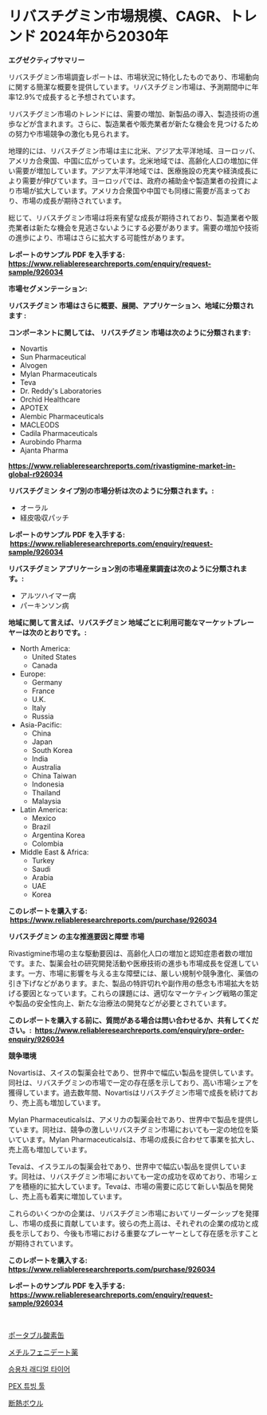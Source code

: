<p><h1>リバスチグミン市場規模、CAGR、トレンド 2024年から2030年</h1></p><p><strong>エグゼクティブサマリー</strong></p>
<p><p>リバスチグミン市場調査レポートは、市場状況に特化したものであり、市場動向に関する簡潔な概要を提供しています。リバスチグミン市場は、予測期間中に年率12.9%で成長すると予想されています。</p><p>リバスチグミン市場のトレンドには、需要の増加、新製品の導入、製造技術の進歩などが含まれます。さらに、製造業者や販売業者が新たな機会を見つけるための努力や市場競争の激化も見られます。</p><p>地理的には、リバスチグミン市場は主に北米、アジア太平洋地域、ヨーロッパ、アメリカ合衆国、中国に広がっています。北米地域では、高齢化人口の増加に伴い需要が増加しています。アジア太平洋地域では、医療施設の充実や経済成長により需要が伸びています。ヨーロッパでは、政府の補助金や製造業者の投資により市場が拡大しています。アメリカ合衆国や中国でも同様に需要が高まっており、市場の成長が期待されています。</p><p>総じて、リバスチグミン市場は将来有望な成長が期待されており、製造業者や販売業者は新たな機会を見逃さないようにする必要があります。需要の増加や技術の進歩により、市場はさらに拡大する可能性があります。</p></p>
<p><strong>レポートのサンプル PDF を入手する: <a href="https://www.reliableresearchreports.com/enquiry/request-sample/926034">https://www.reliableresearchreports.com/enquiry/request-sample/926034</a></strong></p>
<p><strong>市場セグメンテーション:</strong></p>
<p><strong> リバスチグミン 市場はさらに概要、展開、アプリケーション、地域に分類されます :</strong></p>
<p><strong>コンポーネントに関しては、 リバスチグミン 市場は次のように分類されます: &nbsp;</strong></p>
<p><ul><li>Novartis</li><li>Sun Pharmaceutical</li><li>Alvogen</li><li>Mylan Pharmaceuticals</li><li>Teva</li><li>Dr. Reddy's Laboratories</li><li>Orchid Healthcare</li><li>APOTEX</li><li>Alembic Pharmaceuticals</li><li>MACLEODS</li><li>Cadila Pharmaceuticals</li><li>Aurobindo Pharma</li><li>Ajanta Pharma</li></ul></p>
<p><strong><a href="https://www.reliableresearchreports.com/rivastigmine-market-in-global-r926034">https://www.reliableresearchreports.com/rivastigmine-market-in-global-r926034</a></strong></p>
<p><strong> リバスチグミン タイプ別の市場分析は次のように分類されます。:</strong></p>
<p><ul><li>オーラル</li><li>経皮吸収パッチ</li></ul></p>
<p><strong>レポートのサンプル PDF を入手する: &nbsp;<a href="https://www.reliableresearchreports.com/enquiry/request-sample/926034">https://www.reliableresearchreports.com/enquiry/request-sample/926034</a></strong></p>
<p><strong> リバスチグミン アプリケーション別の市場産業調査は次のように分類されます。:</strong></p>
<p><ul><li>アルツハイマー病</li><li>パーキンソン病</li></ul></p>
<p><strong>地域に関して言えば、リバスチグミン 地域ごとに利用可能なマーケットプレーヤーは次のとおりです。:</strong></p>
<p><ul>
    <li>
        North America:
        <ul>
            <li>United States</li>
            <li>Canada</li>
        </ul>
    </li>
    <li>
        Europe:
        <ul>
            <li>Germany</li>
            <li>France</li>
            <li>U.K.</li>
            <li>Italy</li>
            <li>Russia</li>
        </ul>
    </li>
    <li>
        Asia-Pacific:
        <ul>
            <li>China</li>
            <li>Japan</li>
            <li>South Korea</li>
            <li>India</li>
            <li>Australia</li>
            <li>China Taiwan</li>
            <li>Indonesia</li>
            <li>Thailand</li>
            <li>Malaysia</li>
        </ul>
    </li>
    <li>
        Latin America:
        <ul>
            <li>Mexico</li>
            <li>Brazil</li>
            <li>Argentina Korea</li>
            <li>Colombia</li>
        </ul>
    </li>
    <li>
        Middle East & Africa:
        <ul>
            <li>Turkey</li>
            <li>Saudi</li>
            <li>Arabia</li>
            <li>UAE</li>
            <li>Korea</li>
        </ul>
    </li>
    </ul></p>
<p><strong>このレポートを購入する: &nbsp;<a href="https://www.reliableresearchreports.com/purchase/926034">https://www.reliableresearchreports.com/purchase/926034</a></strong></p>
<p><strong>リバスチグミン の主な推進要因と障壁 市場</strong></p>
<p><p>Rivastigmine市場の主な駆動要因は、高齢化人口の増加と認知症患者数の増加です。また、製薬会社の研究開発活動や医療技術の進歩も市場成長を促進しています。一方、市場に影響を与える主な障壁には、厳しい規制や競争激化、薬価の引き下げなどがあります。また、製品の特許切れや副作用の懸念も市場拡大を妨げる要因となっています。これらの課題には、適切なマーケティング戦略の策定や製品の安全性向上、新たな治療法の開発などが必要とされています。</p></p>
<p><strong>このレポートを購入する前に、質問がある場合は問い合わせるか、共有してください。:&nbsp; <a href="https://www.reliableresearchreports.com/enquiry/pre-order-enquiry/926034">https://www.reliableresearchreports.com/enquiry/pre-order-enquiry/926034</a></strong></p>
<p><strong>競争環境</strong></p>
<p><p>Novartisは、スイスの製薬会社であり、世界中で幅広い製品を提供しています。同社は、リバスチグミンの市場で一定の存在感を示しており、高い市場シェアを獲得しています。過去数年間、Novartisはリバスチグミン市場で成長を続けており、売上高も増加しています。</p><p>Mylan Pharmaceuticalsは、アメリカの製薬会社であり、世界中で製品を提供しています。同社は、競争の激しいリバスチグミン市場においても一定の地位を築いています。Mylan Pharmaceuticalsは、市場の成長に合わせて事業を拡大し、売上高も増加しています。</p><p>Tevaは、イスラエルの製薬会社であり、世界中で幅広い製品を提供しています。同社は、リバスチグミン市場においても一定の成功を収めており、市場シェアを積極的に拡大しています。Tevaは、市場の需要に応じて新しい製品を開発し、売上高も着実に増加しています。</p><p>これらのいくつかの企業は、リバスチグミン市場においてリーダーシップを発揮し、市場の成長に貢献しています。彼らの売上高は、それぞれの企業の成功と成長を示しており、今後も市場における重要なプレーヤーとして存在感を示すことが期待されています。</p></p>
<p><strong>このレポートを購入する: &nbsp; <a href="https://www.reliableresearchreports.com/purchase/926034">https://www.reliableresearchreports.com/purchase/926034</a></strong></p>
<p><strong>レポートのサンプル PDF を入手する: &nbsp;<a href="https://www.reliableresearchreports.com/enquiry/request-sample/926034">https://www.reliableresearchreports.com/enquiry/request-sample/926034</a></strong><strong></strong></p>
<p>&nbsp;</p>
<p><p><a href="https://medium.com/@horaceogisich78/%E9%85%B8%E7%B4%A0%E3%83%9D%E3%83%BC%E3%82%BF%E3%83%96%E3%83%AB%E7%BC%B6%E5%B8%82%E5%A0%B4-%E5%B8%82%E5%A0%B4cagr-%E5%B8%82%E5%A0%B4%E3%83%88%E3%83%AC%E3%83%B3%E3%83%89-%E6%88%90%E9%95%B7%E6%88%A6%E7%95%A5%E3%81%AB%E9%96%A2%E3%81%99%E3%82%8B%E6%B4%9E%E5%AF%9F-e292afba46dc">ポータブル酸素缶</a></p><p><a href="https://github.com/SantosDicki04/Market-Research-Report-List-1/blob/main/683894523078.md">メチルフェニデート薬</a></p><p><a href="https://medium.com/@hulk678678/%EC%8A%B9%EC%9A%A9%EC%B0%A8-%EB%9D%BC%EB%94%94%EC%96%BC-%ED%83%80%EC%9D%B4%EC%96%B4-%EC%8B%9C%EC%9E%A5-%EC%A0%84%EB%A7%9D-%EC%82%B0%EC%97%85-%EA%B0%9C%EC%9A%94-%EB%B0%8F-%EC%98%88%EC%B8%A1-2024%EB%85%84%EB%B6%80%ED%84%B0-2031%EB%85%84%EA%B9%8C%EC%A7%80-19f688e9dc07">승용차 래디얼 타이어</a></p><p><a href="https://medium.com/@bennyuigleyjks/%ED%8E%99%EC%8A%A4-%ED%8A%9C%EB%B9%99-%EB%8F%84%EA%B5%AC-%EC%8B%9C%EC%9E%A5-%EB%B6%84%EC%84%9D-%EB%B0%8F-%ED%81%AC%EA%B8%B0%EB%8A%94-2024%EB%85%84%EB%B6%80%ED%84%B0-2031%EB%85%84%EA%B9%8C%EC%A7%80-%EA%B8%B0%EA%B0%84%EC%9D%84-%EB%8C%80%EC%83%81%EC%9C%BC%EB%A1%9C-%EC%98%88%EC%B8%A1%EB%90%A9%EB%8B%88%EB%8B%A4-c01336c684f9">PEX 튜빙 툴</a></p><p><a href="https://medium.com/@roberts65david/%E6%96%AD%E7%86%B1%E3%83%9C%E3%82%A6%E3%83%AB%E5%B8%82%E5%A0%B4-2031%E5%B9%B4%E3%81%BE%E3%81%A7%E3%81%AE%E5%8B%95%E5%90%91-%E4%BA%88%E6%B8%AC-%E7%AB%B6%E4%BA%89%E5%88%86%E6%9E%90-10b1801eafcc">断熱ボウル</a></p></p>